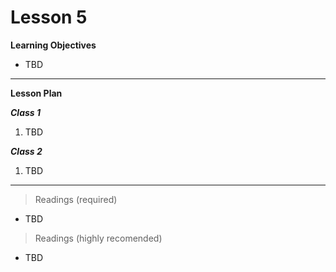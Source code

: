 Lesson 5
========

**Learning Objectives**
- TBD

---

**Lesson Plan**  

*__Class 1__*  

1. TBD

*__Class 2__*  

1. TBD

---

> Readings (required)

 - TBD

> Readings (highly recomended)

 - TBD

